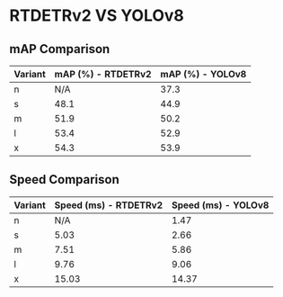 ---
---
# RTDETRv2 VS YOLOv8

## mAP Comparison

| Variant | mAP (%) - RTDETRv2 | mAP (%) - YOLOv8 |
|---------|--------------------|--------------------|
| n | N/A | 37.3 |
| s | 48.1 | 44.9 |
| m | 51.9 | 50.2 |
| l | 53.4 | 52.9 |
| x | 54.3 | 53.9 |

## Speed Comparison

| Variant | Speed (ms) - RTDETRv2 | Speed (ms) - YOLOv8 |
|---------|-----------------------|-----------------------|
| n | N/A | 1.47 |
| s | 5.03 | 2.66 |
| m | 7.51 | 5.86 |
| l | 9.76 | 9.06 |
| x | 15.03 | 14.37 |
